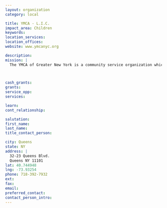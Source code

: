 ```yaml
---
layout: organization
category: local

title: YMCA - L.I.C.
impact_area: Children
keywords: 
location_services: 
location_offices: 
website: www.ymcanyc.org

description: 
mission: |
  The YMCA of Greater New York is a community service organization which promotes positive values through programs that build spirit, mind and body, welcoming all people, with a focus on youth.

  

cash_grants: 
grants: 
service_opp: 
services: 

learn: 
cont_relationship: 

salutation: 
first_name: 
last_name: 
title_contact_person: 

city: Queens
state: NY
address: |
  32-23 Queens Blvd.     
  Queens NY 11101
lat: 40.744948
lng: -73.93254
phone: 718-392-7932
ext: 
fax: 
email: 
preferred_contact: 
contact_person_intro: 
---
```

